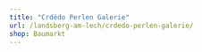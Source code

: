 ```yaml
---
title: "Crdédo Perlen Galerie"
url: /landsberg-am-lech/crdedo-perlen-galerie/
shop: Baumarkt
---
```

